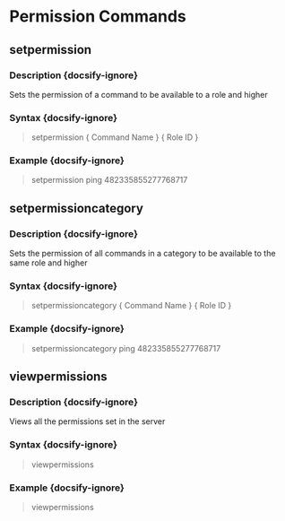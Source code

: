 # Permission Commands
## setpermission
### Description {docsify-ignore}
Sets the permission of a command to be available to a role and higher
### Syntax {docsify-ignore}

> setpermission { Command Name } { Role ID }

### Example {docsify-ignore}

> setpermission ping 482335855277768717

## setpermissioncategory
### Description {docsify-ignore}
Sets the permission of all commands in a category to be available to the same role and higher
### Syntax {docsify-ignore}

> setpermissioncategory { Command Name } { Role ID }

### Example {docsify-ignore}

> setpermissioncategory ping 482335855277768717

## viewpermissions
### Description {docsify-ignore}
Views all the permissions set in the server
### Syntax {docsify-ignore}

> viewpermissions

### Example {docsify-ignore}

> viewpermissions